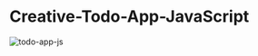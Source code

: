 # Creative-Todo-App-JavaScript

![todo-app-js](https://user-images.githubusercontent.com/22870898/123388554-345aa380-d599-11eb-82ed-a86d886dfd45.png)
